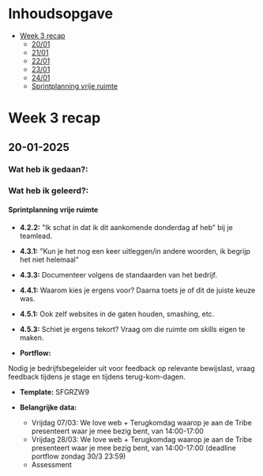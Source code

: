 # Inhoudsopgave

- [Week 3 recap](#week-3-recap)
  - [20/01](#20-01-2025)
  - [21/01](#21-01-2025)
  - [22/01](#22-01-2025)
  - [23/01](#23-01-2025)
  - [24/01](#24-01-2025)
  - [Sprintplanning vrije ruimte](#sprintplanning-vrije-ruimte)

# Week 3 recap

## 20-01-2025

### Wat heb ik gedaan?:

### Wat heb ik geleerd?:

#### Sprintplanning vrije ruimte

  - **4.2.2:** "Ik schat in dat ik dit aankomende donderdag af heb" bij je teamlead.
  - **4.3.1:** "Kun je het nog een keer uitleggen/in andere woorden, ik begrijp het niet helemaal"
  - **4.3.3:** Documenteer volgens de standaarden van het bedrijf.
  - **4.4.1:** Waarom kies je ergens voor? Daarna toets je of dit de juiste keuze was.
  - **4.5.1:** Ook zelf websites in de gaten houden, smashing, etc.
  - **4.5.3:** Schiet je ergens tekort? Vraag om die ruimte om skills eigen te maken.

- **Portflow:**

Nodig je bedrijfsbegeleider uit voor feedback op relevante bewijslast, vraag feedback tijdens je stage en tijdens terug-kom-dagen.

  - **Template:** SFGRZW9

  - **Belangrijke data:**
    - Vrijdag 07/03: We love web + Terugkomdag waarop je aan de Tribe presenteert waar je mee bezig bent, van 14:00-17:00
    - Vrijdag 28/03: We love web + Terugkomdag waarop je aan de Tribe presenteert waar je mee bezig bent, van 14:00-17:00 (deadline portflow zondag 30/3 23:59)
    - Assessment
